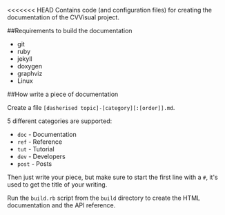 <<<<<<< HEAD
Contains code (and configuration files) for creating the documentation of the CVVisual project.

##Requirements to build the documentation

  - git
  - ruby
  - jekyll
  - doxygen
  - graphviz
  - Linux

##How write a piece of documentation

Create a file `[dasherised topic]-[category][:[order]].md`.

5 different categories are supported:

- `doc` - Documentation 
- `ref` - Reference
- `tut` - Tutorial
- `dev` - Developers
- `post` - Posts

Then just write your piece, but make sure to start the first line with a `#`, it's used to get the title of your writing.

Run the `build.rb` script from the `build` directory to create the HTML documentation and the API reference.
